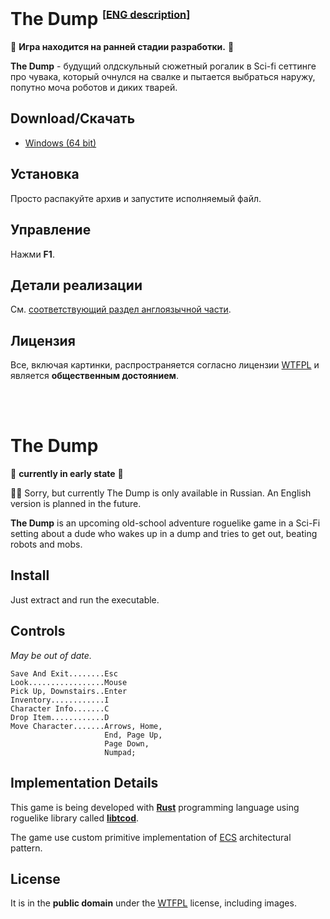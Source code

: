# The Dump <sup><sub><sup>[[ENG description](#the-dump)]</sup></sub></sup>

:construction: **Игра находится на ранней стадии разработки.** :construction:

**The Dump** - будущий олдскульный сюжетный рогалик в Sci-fi сеттинге про чувака, который очнулся на свалке и пытается выбраться наружу, попутно моча роботов и диких тварей.

## Download/Скачать

* [Windows (64 bit)](https://github.com/saintech/the-dump-game/releases/latest/download/the-dump-game-x86_64-pc-windows-msvc.zip)

## Установка

Просто распакуйте архив и запустите исполняемый файл.

## Управление

Нажми **F1**. 

## Детали реализации

См. [соответствующий раздел англоязычной части](#implementation-details).

## Лицензия

Все, включая картинки, распространяется согласно лицензии [WTFPL](http://www.wtfpl.net/about/) и является **общественным достоянием**.

<br/>

<br/>

# The Dump

:construction: **currently in early state** :construction:

:man_shrugging: Sorry, but currently The Dump is only available in Russian. An English version is planned in the future.

**The Dump** is an upcoming old-school adventure roguelike game in a Sci-Fi setting about a dude who wakes up in a dump and tries to get out, beating robots and mobs.

## Install

Just extract and run the executable.

## Controls

_May be out of date._

```
Save And Exit........Esc
Look.................Mouse
Pick Up, Downstairs..Enter
Inventory............I
Character Info.......C
Drop Item............D
Move Character.......Arrows, Home,
                     End, Page Up,
                     Page Down,
                     Numpad;
```

## Implementation Details

This game is being developed with **[Rust](https://www.rust-lang.org/)** programming language using roguelike library called **[libtcod](https://github.com/libtcod/libtcod)**.

The game use custom primitive implementation of [ECS](https://en.wikipedia.org/wiki/Entity_component_system) architectural pattern.


## License

It is in the **public domain** under the [WTFPL](http://www.wtfpl.net/about/) license, including images.
